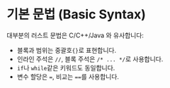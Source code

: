 # 기본 문법 (Basic Syntax)

대부분의 러스트 문법은 C/C++/Java 와 유사합니다:

* 블록과 범위는 중괄호`{}`로 표현합니다.
* 인라인 주석은 `//`, 블록 주석은 `/* ... */`로 사용합니다.
* `if`나 `while`같은 키워드도 동일합니다.
* 변수 할당은 `=`, 비교는 `==`를 사용합니다.
